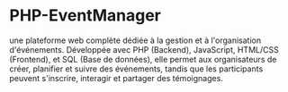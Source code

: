# PHP-EventManager
une plateforme web complète dédiée à la gestion et à l'organisation d'événements. Développée avec PHP (Backend), JavaScript, HTML/CSS (Frontend), et SQL (Base de données), elle permet aux organisateurs de créer, planifier et suivre des événements, tandis que les participants peuvent s'inscrire, interagir et partager des témoignages.
